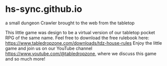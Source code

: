 # hs-sync.github.io
a small dungeon Crawler brought to the web from the tabletop

This little game was design to be a virtual version of our tabletop pocket RPG of the same name. Feel free to download the free rulebook here: https://www.tabledropzone.com/downloads/tdz-house-rules
Enjoy the little game and join us on our YouTube channel https://www.youtube.com/@tabledropzone, where we discuss this game and so much more!
